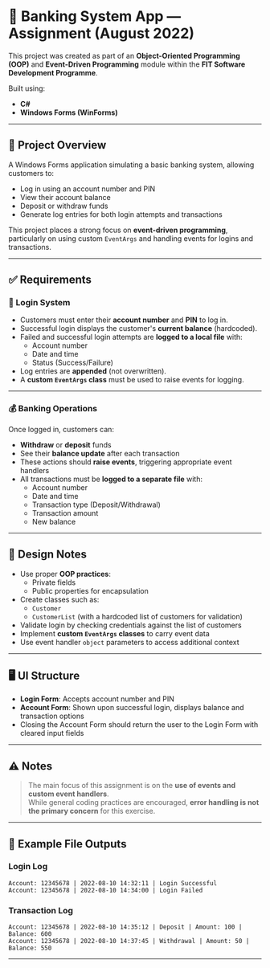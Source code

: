 ﻿# 🏦 Banking System App — Assignment (August 2022)

This project was created as part of an **Object-Oriented Programming (OOP)** and **Event-Driven Programming** module within the **FIT Software Development Programme**.

Built using:
- **C#**
- **Windows Forms (WinForms)**

---

## 📘 Project Overview

A Windows Forms application simulating a basic banking system, allowing customers to:

- Log in using an account number and PIN
- View their account balance
- Deposit or withdraw funds
- Generate log entries for both login attempts and transactions

This project places a strong focus on **event-driven programming**, particularly on using custom `EventArgs` and handling events for logins and transactions.

---

## ✅ Requirements

### 🔐 Login System

- Customers must enter their **account number** and **PIN** to log in.
- Successful login displays the customer's **current balance** (hardcoded).
- Failed and successful login attempts are **logged to a local file** with:
  - Account number
  - Date and time
  - Status (Success/Failure)
- Log entries are **appended** (not overwritten).
- A **custom `EventArgs` class** must be used to raise events for logging.
  
---

### 💰 Banking Operations

Once logged in, customers can:

- **Withdraw** or **deposit** funds
- See their **balance update** after each transaction
- These actions should **raise events**, triggering appropriate event handlers
- All transactions must be **logged to a separate file** with:
  - Account number
  - Date and time
  - Transaction type (Deposit/Withdrawal)
  - Transaction amount
  - New balance

---

## 🧱 Design Notes

- Use proper **OOP practices**:
  - Private fields
  - Public properties for encapsulation
- Create classes such as:
  - `Customer`  
  - `CustomerList` (with a hardcoded list of customers for validation)
- Validate login by checking credentials against the list of customers
- Implement **custom `EventArgs` classes** to carry event data
- Use event handler `object` parameters to access additional context

---

## 🖥️ UI Structure

- **Login Form**: Accepts account number and PIN
- **Account Form**: Shown upon successful login, displays balance and transaction options
- Closing the Account Form should return the user to the Login Form with cleared input fields

---

## ⚠️ Notes

> The main focus of this assignment is on the **use of events and custom event handlers**.  
> While general coding practices are encouraged, **error handling is not the primary concern** for this exercise.

---

## 📁 Example File Outputs

### Login Log

```
Account: 12345678 | 2022-08-10 14:32:11 | Login Successful
Account: 12345678 | 2022-08-10 14:34:00 | Login Failed
```

### Transaction Log

```
Account: 12345678 | 2022-08-10 14:35:12 | Deposit | Amount: 100 | Balance: 600
Account: 12345678 | 2022-08-10 14:37:45 | Withdrawal | Amount: 50 | Balance: 550
```

---




